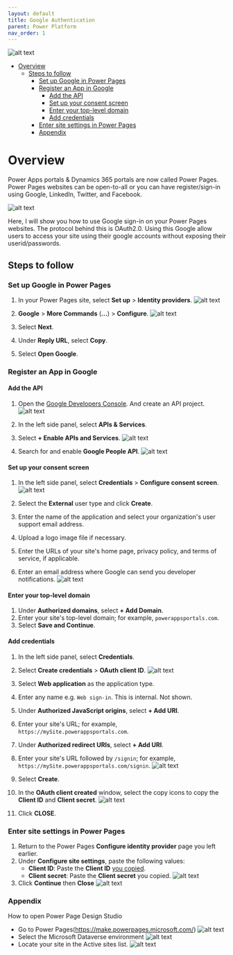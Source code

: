 ```yaml
---
layout: default
title: Google Authentication
parent: Power Platform
nav_order: 1
---
```

![alt text](powerpagesgooglesignin.png)

- [Overview](#overview)
  - [Steps to follow](#steps-to-follow)
    - [Set up Google in Power Pages](#set-up-google-in-power-pages)
    - [Register an App in Google](#register-an-app-in-google)
      - [Add the API](#add-the-api)
      - [Set up your consent screen](#set-up-your-consent-screen)
      - [Enter your top-level domain](#enter-your-top-level-domain)
      - [Add credentials](#add-credentials)
    - [Enter site settings in Power Pages](#enter-site-settings-in-power-pages)
    - [Appendix](#appendix)

# Overview

Power Apps portals & Dynamics 365 portals are now called Power Pages. Power Pages websites can be open-to-all or you can have register/sign-in using Google, LinkedIn, Twitter, and Facebook.

![alt text](image-40.png)

Here, I will show you how to use Google sign-in on your Power Pages websites. The protocol behind this is OAuth2.0. Using this Google allow users to access your site using their google accounts without exposing their userid/passwords.

## Steps to follow

### Set up Google in Power Pages

1.  In your Power Pages site, select **Set up** > **Identity providers**.
![alt text](image-17.png)
2.  **Google** > **More Commands** (**…**) > **Configure**.
![alt text](image-43.png)

3.  Select **Next**.
4.  Under **Reply URL**, select **Copy**.
5.  Select **Open Google**.

### Register an App in Google

#### Add the API
1.  Open the [Google Developers Console](https://console.developers.google.com/). And create an API project.
![alt text](image-41.png)

2.  In the left side panel, select **APIs & Services**.
3.  Select **\+ Enable APIs and Services**.
![alt text](image-42.png)

4.  Search for and enable **Google People API**.
![alt text](image-21.png)

#### Set up your consent screen
1.  In the left side panel, select **Credentials** > **Configure consent screen**.
![alt text](image-23.png)

2.  Select the **External** user type and click **Create**.
3.  Enter the name of the application and select your organization's user support email address.
4.  Upload a logo image file if necessary.
5.  Enter the URLs of your site's home page, privacy policy, and terms of service, if applicable.
6.  Enter an email address where Google can send you developer notifications.
![alt text](image-27.png)

#### Enter your top-level domain
1.  Under **Authorized domains**, select **\+ Add Domain**.
2.  Enter your site's top-level domain; for example, `powerappsportals.com`.
3.  Select **Save and Continue**.

#### Add credentials
1.  In the left side panel, select **Credentials**.
2.  Select **Create credentials** > **OAuth client ID**.
![alt text](image-28.png)

3.  Select **Web application** as the application type.
4.  Enter any name e.g. `Web sign-in`. This is internal. Not shown.
5.  Under **Authorized JavaScript origins**, select **\+ Add URI**.
6.  Enter your site's URL; for example, `https://mySite.powerappsportals.com`.
7.  Under **Authorized redirect URIs**, select **\+ Add URI**.
8.  Enter your site's URL followed by `/signin`; for example, `https://mySite.powerappsportals.com/signin`.
![alt text](image-18.png)

9.  Select **Create**.
10.  In the **OAuth client created** window, select the copy icons to copy the **Client ID** and **Client secret**.
![alt text](image-30.png)

11.   Click **CLOSE**.


### Enter site settings in Power Pages

1.  Return to the Power Pages **Configure identity provider** page you left earlier.
2.  Under **Configure site settings**, paste the following values:
    *   **Client ID​**: Paste the **Client ID** [you copied](#add-credentials).
    *   **Client secret**: Paste the **Client secret** you copied.
![alt text](image-32.png)
3. Click **Continue** then **Close**
![alt text](image-33.png)

### Appendix

How to open Power Page Design Studio

- Go to Power Pages(https://make.powerpages.microsoft.com/)
![alt text](image-37.png)
- Select the Microsoft Dataverse environment
![alt text](image-38.png)
- Locate your site in the Active sites list.
![alt text](image-39.png)

